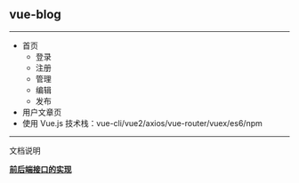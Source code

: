 ## vue-blog
***
+ 首页
  + 登录
  + 注册
  + 管理
  + 编辑
  + 发布
+ 用户文章页
+ 使用 Vue.js 技术栈：vue-cli/vue2/axios/vue-router/vuex/es6/npm
***
文档说明

__[前后端接口的实现](https://github.com/Composur/vue-blog/blob/master/vue-blog/doc/API.md)__